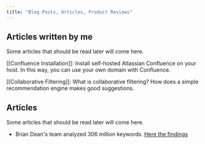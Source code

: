 ```yaml
---
title: "Blog Posts, Articles, Product Reviews"
---
```


## Articles written by me
Some articles that should be read later will come here.

[[Confluence Installation]]: Install self-hosted Atlassian Confluence on your host. In this way, you can use your own domain with Confluence.

[[Collaborative Filtering]]: What is collaborative filtering? How does a simple recommendation engine makes good suggestions.

## Articles
Some articles that should be read later will come here.

* Brian Dean's team analyzed 306 million keywords. [Here the findings](https://backlinko.com/google-keyword-study)